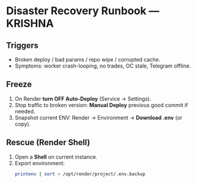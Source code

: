 # Disaster Recovery Runbook — KRISHNA

## Triggers
- Broken deploy / bad params / repo wipe / corrupted cache.
- Symptoms: worker crash-looping, no trades, OC stale, Telegram offline.

## Freeze
1. On Render **turn OFF Auto-Deploy** (Service → Settings).
2. Stop traffic to broken version: **Manual Deploy** previous good commit if needed.
3. Snapshot current ENV: Render → Environment → **Download .env** (or copy).

## Rescue (Render Shell)
1. Open a **Shell** on current instance.
2. Export environment:
   ```bash
   printenv | sort > /opt/render/project/.env.backup

